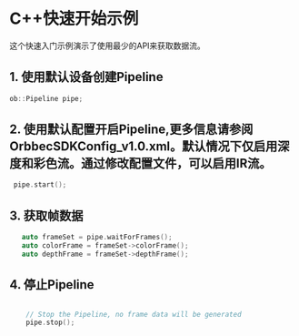 # C++快速开始示例

这个快速入门示例演示了使用最少的API来获取数据流。

## 1. 使用默认设备创建Pipeline
```cpp
ob::Pipeline pipe;
```

## 2.  使用默认配置开启Pipeline,更多信息请参阅 OrbbecSDKConfig_v1.0.xml。默认情况下仅启用深度和彩色流。通过修改配置文件，可以启用IR流。
```cpp
 pipe.start();
```

## 3. 获取帧数据
```cpp
   auto frameSet = pipe.waitForFrames();
   auto colorFrame = frameSet->colorFrame();
   auto depthFrame = frameSet->depthFrame();
```

## 4. 停止Pipeline
```cpp

    // Stop the Pipeline, no frame data will be generated
    pipe.stop();
```